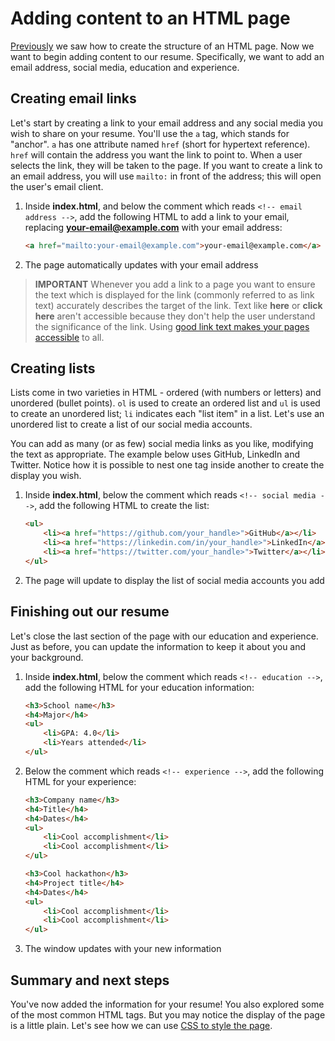 # Adding content to an HTML page

[Previously](./1-create-html.md) we saw how to create the structure of an HTML page. Now we want to begin adding content to our resume. Specifically, we want to add an email address, social media, education and experience.

## Creating email links

Let's start by creating a link to your email address and any social media you wish to share on your resume. You'll use the `a` tag, which stands for "anchor". `a` has one attribute named `href` (short for hypertext reference). `href` will contain the address you want the link to point to. When a user selects the link, they will be taken to the page. If you want to create a link to an email address, you will use `mailto:` in front of the address; this will open the user's email client.

1. Inside **index.html**, and below the comment which reads `<!-- email address -->`, add the following HTML to add a link to your email, replacing **your-email@example.com** with your email address:

    ```html
    <a href="mailto:your-email@example.com">your-email@example.com</a>
    ```

1. The page automatically updates with your email address

> **IMPORTANT** Whenever you add a link to a page you want to ensure the text which is displayed for the link (commonly referred to as link text) accurately describes the target of the link. Text like **here** or **click here** aren't accessible because they don't help the user understand the significance of the link. Using [good link text makes your pages accessible](https://docs.microsoft.com/learn/modules/web-development-101-accessibility/4-links-images) to all.

## Creating lists

Lists come in two varieties in HTML - ordered (with numbers or letters) and unordered (bullet points). `ol` is used to create an ordered list and `ul` is used to create an unordered list; `li` indicates each "list item" in a list. Let's use an unordered list to create a list of our social media accounts.

You can add as many (or as few) social media links as you like, modifying the text as appropriate. The example below uses GitHub, LinkedIn and Twitter. Notice how it is possible to nest one tag inside another to create the display you wish.

1. Inside **index.html**, below the comment which reads `<!-- social media -->`, add the following HTML to create the list:

    ```html
    <ul>
        <li><a href="https://github.com/your_handle>">GitHub</a></li>
        <li><a href="https://linkedin.com/in/your_handle>">LinkedIn</a></li>
        <li><a href="https://twitter.com/your_handle>">Twitter</a></li>
    </ul>
    ```

1. The page will update to display the list of social media accounts you add

## Finishing out our resume

Let's close the last section of the page with our education and experience. Just as before, you can update the information to keep it about you and your background.

1. Inside **index.html**, below the comment which reads `<!-- education -->`, add the following HTML for your education information:

    ```html
    <h3>School name</h3>
    <h4>Major</h4>
    <ul>
        <li>GPA: 4.0</li>
        <li>Years attended</li>
    </ul>
    ```

1. Below the comment which reads `<!-- experience -->`, add the following HTML for your experience:

    ```html
    <h3>Company name</h3>
    <h4>Title</h4>
    <h4>Dates</h4>
    <ul>
        <li>Cool accomplishment</li>
        <li>Cool accomplishment</li>
    </ul>

    <h3>Cool hackathon</h3>
    <h4>Project title</h4>
    <h4>Dates</h4>
    <ul>
        <li>Cool accomplishment</li>
        <li>Cool accomplishment</li>
    </ul>
    ```

1. The window updates with your new information

## Summary and next steps

You've now added the information for your resume! You also explored some of the most common HTML tags. But you may notice the display of the page is a little plain. Let's see how we can use [CSS to style the page](./3-add-style.md).
